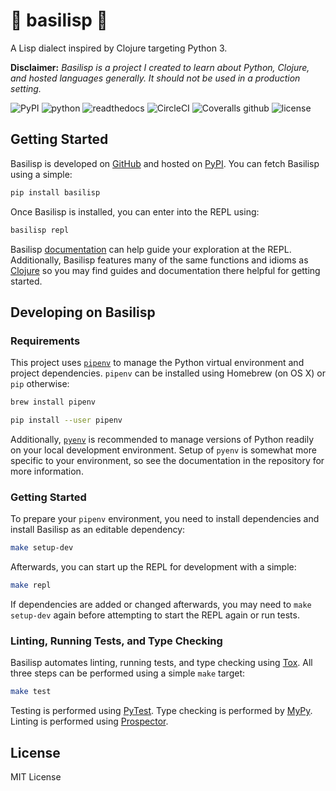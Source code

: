 # 🐍 basilisp 🐍

A Lisp dialect inspired by Clojure targeting Python 3.

**Disclaimer:** _Basilisp is a project I created to learn about Python, Clojure,
and hosted languages generally. It should not be used in a production setting._

![PyPI](https://img.shields.io/pypi/v/basilisp.svg?style=flat-square) ![python](https://img.shields.io/pypi/pyversions/basilisp.svg?style=flat-square) ![readthedocs](https://img.shields.io/readthedocs/basilisp.svg?style=flat-square) ![CircleCI](https://img.shields.io/circleci/project/github/chrisrink10/basilisp.svg?style=flat-square) ![Coveralls github](https://img.shields.io/coveralls/github/chrisrink10/basilisp.svg?style=flat-square) ![license](https://img.shields.io/github/license/chrisrink10/basilisp.svg?style=flat-square)

## Getting Started

Basilisp is developed on [GitHub](https://github.com/chrisrink10/basilisp)
and hosted on [PyPI](https://pypi.python.org/pypi/basilisp). You can
fetch Basilisp using a simple:

```bash
pip install basilisp
```

Once Basilisp is installed, you can enter into the REPL using:

```bash
basilisp repl
```

Basilisp [documentation](https://basilisp.readthedocs.io) can help guide your 
exploration at the REPL. Additionally, Basilisp features many of the same functions 
and idioms as [Clojure](https://clojure.org/) so you may find guides and 
documentation there helpful for getting started.

## Developing on Basilisp

### Requirements

This project uses [`pipenv`](https://github.com/kennethreitz/pipenv) to
manage the Python virtual environment and project dependencies. `pipenv`
can be installed using Homebrew (on OS X) or `pip` otherwise:

```bash
brew install pipenv
```

```bash
pip install --user pipenv
```

Additionally, [`pyenv`](https://github.com/pyenv/pyenv) is recommended to 
manage versions of Python readily on your local development environment.
Setup of `pyenv` is somewhat more specific to your environment, so see
the documentation in the repository for more information.

### Getting Started

To prepare your `pipenv` environment, you need to install dependencies
and install Basilisp as an editable dependency:

```bash
make setup-dev
```

Afterwards, you can start up the REPL for development with a simple:

```bash
make repl
```

If dependencies are added or changed afterwards, you may need to
`make setup-dev` again before attempting to start the REPL again or
run tests.

### Linting, Running Tests, and Type Checking

Basilisp automates linting, running tests, and type checking using 
[Tox](https://github.com/tox-dev/tox). All three steps can be performed
using a simple `make` target:

```bash
make test
```

Testing is performed using [PyTest](https://github.com/pytest-dev/pytest/). 
Type checking is performed by [MyPy](http://mypy-lang.org/). Linting is 
performed using [Prospector](https://prospector.landscape.io/en/master/).

## License

MIT License
